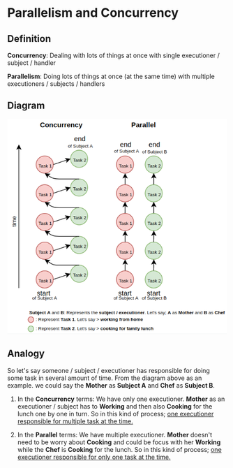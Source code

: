 # Parallelism and Concurrency

## Definition

**Concurrency**: Dealing with lots of things at once with single executioner / subject / handler

**Parallelism**: Doing lots of things at once (at the same time) with multiple executioners / subjects / handlers

## Diagram

![parallel and concurrent diagram](../parallel_concurrent.png)

## Analogy

So let's say someone / subject / executioner has responsible for doing some task in several amount of time. From the diagram above as an example. we could say the **Mother** as **Subject A** and **Chef** as **Subject B**.

1. In the **Concurrency** terms: We have only one executioner. **Mother** as an executioner / subject has to **Working** and then also **Cooking** for the lunch one by one in turn. So in this kind of process; <ins>one executioner responsible for multiple task at the time.</ins>

2. In the **Parallel** terms: We have multiple executioner. **Mother** doesn't need to be worry about **Cooking** and could be focus with her **Working** while the **Chef** is **Cooking** for the lunch. So in this kind of process; <ins>one executioner responsible for only one task at the time.</ins>
